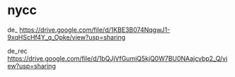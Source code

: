 # nycc

de_
https://drive.google.com/file/d/1KBE3B074NqgwJ1-9xqHScHf4Y_q_Opke/view?usp=sharing

de_rec
https://drive.google.com/file/d/1bQJjVfGumiQ5kjQ0W7BU0NAajcvbp2_Q/view?usp=sharing

